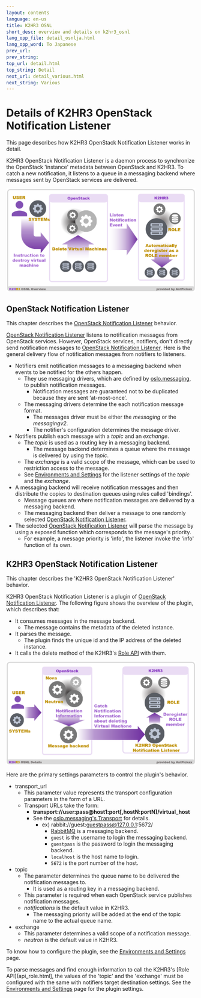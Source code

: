 ```yaml
---
layout: contents
language: en-us
title: K2HR3 OSNL
short_desc: overview and details on k2hr3_osnl 
lang_opp_file: detail_osnlja.html
lang_opp_word: To Japanese
prev_url: 
prev_string: 
top_url: detail.html
top_string: Detail
next_url: detail_various.html
next_string: Various
---
```


# Details of K2HR3 OpenStack Notification Listener

This page describes how K2HR3 OpenStack Notification Listener works in detail.

K2HR3 OpenStack Notification Listener is a daemon process to synchronize the OpenStack 'instance' metadata between OpenStack and K2HR3. To catch a new notification, it listens to a queue in a messaging backend where messages sent by OpenStack services are delivered.

![K2HR3 OSNL overview](images/detail_osnl.png)

## OpenStack Notification Listener

This chapter describes the [OpenStack Notification Listener](https://docs.openstack.org/oslo.messaging/latest/reference/notification_listener.html) behavior.

[OpenStack Notification Listener](https://docs.openstack.org/oslo.messaging/latest/reference/notification_listener.html) listens to notification messages from OpenStack services. However, OpenStack services, notifiers, don't directly send notification messages to [OpenStack Notification Listener](https://docs.openstack.org/oslo.messaging/latest/reference/notification_listener.html). Here is the general delivery flow of notification messages from notifiers to listeners.

* Notifiers emit notification messages to a messaging backend when events to be notified for the others happen.
  * They use messaging drivers, which are defined by [oslo.messaging](https://docs.openstack.org/oslo.messaging/latest/), to publish notification messages.
	* Notification messages are guaranteed not to be duplicated because they are sent ‘at-most-once’.
  * The messaging drivers determine the each notification message format.
	* The messages driver must be either the *messaging* or the *messagingv2*.
	* The notifier's configuration determines the message driver.
* Notifiers publish each message with a *topic* and an *exchange*.
  * The *topic* is used as a routing key in a messaging backend.
	* The message backend determines a queue where the message is delivered by using the *topic*.
  * The *exchange* is a valid scope of the message, which can be used to restriction access to the message.
  * See [Environments and Settings](environments.html) for the listener settings of the *topic* and the *exchange*.
* A messaging backend will receive notification messages and then distribute the copies to destination queues using rules called 'bindings'.
  * Message queues are where notification messages are delivered by a messaging backend.
  * The messaging backend then deliver a message to one randomly selected [OpenStack Notification Listener](https://docs.openstack.org/oslo.messaging/latest/reference/notification_listener.html). 
* The selected [OpenStack Notification Listener](https://docs.openstack.org/oslo.messaging/latest/reference/notification_listener.html) will parse the message by using a exposed function which corresponds to the message's priority. 
  * For example, a message priority is 'info', the listener invoke the 'info' function of its own.

## K2HR3 OpenStack Notification Listener

This chapter describes the 'K2HR3 OpenStack Notification Listener' behavior.

K2HR3 OpenStack Notification Listener is a plugin of [OpenStack Notification Listener](https://docs.openstack.org/oslo.messaging/latest/reference/notification_listener.html). The following figure shows the overview of the plugin, which describes that:

* It consumes messages in the message backend.
  * The message contains the metadata of the deleted instance.
* It parses the message.
  * The plugin finds the unique id and the IP address of the deleted instance.
* It calls the delete method of the K2HR3's [Role API](api_role.html) with them.


![K2HR3 OSNL details](images/detail_osnl_details.png)

Here are the primary settings parameters to control the plugin's behavior. 

* transport_url
  * This parameter value represents the transport configuration parameters in the form of a URL.
  * Transport URLs take the form:
	* **transport://user:pass@host1:port[,hostN:portN]/virtual_host** 
    * See the [oslo.messaging's Transport](https://docs.openstack.org/oslo.messaging/latest/reference/transport.html#oslo_messaging.TransportURL) for details.
	  * ex) rabbit://guest:guestpass@127.0.0.1:5672/
		  * [RabbitMQ](http://www.rabbitmq.com/) is a messaging backend.
		  * `guest` is the username to login the messaging backend.
		  * `guestpass` is the password to login the messaging backend.
		  * `localhost` is the host name to login.
		  * `5672` is the port number of the host.
* topic
  * The parameter determines the queue name to be delivered the notification messages to.
	* It is used as a routing key in a messaging backend.
  * This parameter is required when each OpenStack service publishes notification messages.
  * *notifications* is the default value in K2HR3.
	* The messaging priority will be added at the end of the topic name to the actual queue name.
* exchange
  * This parameter determines a valid scope of a notification message.
  * *neutron* is the default value in K2HR3.

To know how to configure the plugin, see the [Environments and Settings](environments.html) page.

To parse messages and find enough information to call the K2HR3's [Role API](api_role.html], the values of the 'topic' and the 'exchange' must be configured with the same with notifiers target destination settings. See the [Environments and Settings](environments.html) page for the plugin settings.

